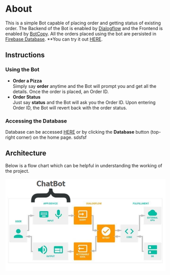 # About
This is a simple Bot capable of placing order and getting status of existing order.
The Backend of the Bot is enabled by [Dialogflow](https://dialogflow.com/ "Dialogflow") and the Frontend is enabled by [BotCopy](http://botcopy.com/ "BotCopy"). All the orders placed using the bot are persisted in [Firebase Database](https://firebase.google.com/ "Firebase Database").
 **You can try it out [HERE](https://bit.ly/YoYo-Pizza).
 
 ## Instructions

### Using the Bot

- **Order a Pizza**  
Simply say **order** anytime and the Bot will prompt you and get all the details. Once the order is placed, an Order ID.
- **Order Status**  
Just say **status** and the Bot will ask you the Order ID. Upon entering Order ID, the Bot will revert back with the order status.

### Accessing the Database  
Database can be accessed [HERE](bit.ly/YoYo-DB "HERE") or by clicking the **Database** button (top-right corner) on the home page.
sdsfsf
## Architecture  
Below is a flow chart which can be helpful in understanding the working of the project.
<br/>
<br/>
![](architecture.png)
